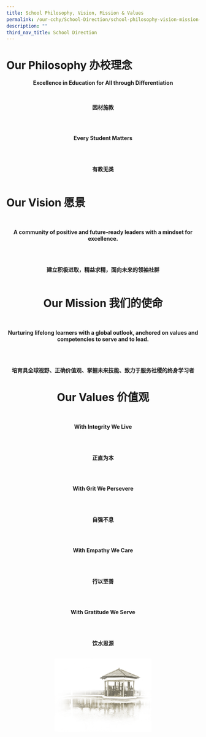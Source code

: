 ```yaml
---
title: School Philosophy, Vision, Mission & Values
permalink: /our-cchy/School-Direction/school-philosophy-vision-mission-n-values
description: ""
third_nav_title: School Direction
---
```

<h1><b>Our Philosophy 办校理念</b></h1>

<center><b>Excellence in Education for All through Differentiation</b></center>

<br><center><b>因材施教</b></center></br>

<br><center><b>Every Student Matters</b></center></br>

<br><center><b>有教无类</b></center></br>

<h1><b>Our Vision 愿景</b></h1>

<br><center><b>A community of positive and future-ready leaders with a mindset for excellence.</b><center></br>

<br><center><b>建立积极进取，精益求精，面向未来的领袖社群</b><center></br>

<h1><b>Our Mission 我们的使命</b></h1>

<br><center><b>Nurturing lifelong learners with a global outlook, anchored on values and competencies to serve and to lead.</b><center></br>

<br><center><b>培育具全球视野、正确价值观、掌握未来技能、致力于服务社稷的终身学习者</b></center>

<h1><b>Our Values 价值观</b></h1>

<br><center><b>With Integrity We Live</b><center></br>

<br><center><b>正直为本</b><center></br>

<br><center><b>With Grit We Persevere</b><center></br>

<br><center><b>自强不息</b><center></br>

<br><center><b>With Empathy We Care</b><center></br>

<br><center><b>行以至善</b><center></br>

<br><center><b>With Gratitude We Serve</b><center></br>

<br><center><b>饮水思源</b><center></br>

<img src="/images/pavilion.png" 
     style="width:50%">